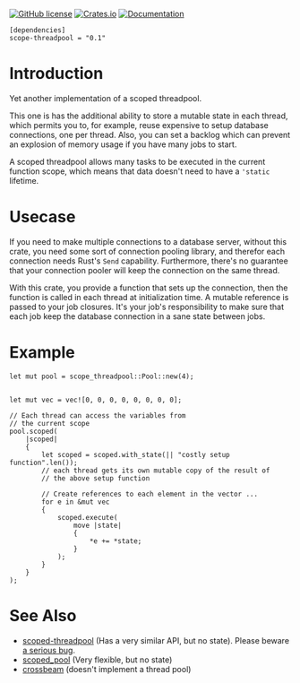 [![GitHub license](https://img.shields.io/badge/license-BSD-blue.svg)](https://raw.githubusercontent.com/njaard/scope-threadpool/master/LICENSE)
[![Crates.io](https://img.shields.io/crates/v/scope-threadpool.svg)](https://crates.io/crates/scope-threadpool)
[![Documentation](https://docs.rs/scope-threadpool/badge.svg)](https://docs.rs/scope-threadpool/)

	[dependencies]
	scope-threadpool = "0.1"

# Introduction
Yet another implementation of a scoped threadpool.

This one is has the additional ability to store a mutable
state in each thread, which permits you to, for example, reuse
expensive to setup database connections, one per thread. Also,
you can set a backlog which can prevent an explosion of memory
usage if you have many jobs to start.

A scoped threadpool allows many tasks to be executed
in the current function scope, which means that
data doesn't need to have a `'static` lifetime.

# Usecase

If you need to make multiple connections to a database server,
without this crate, you need some sort of connection pooling library,
and therefor each connection needs Rust's `Send` capability. Furthermore,
there's no guarantee that your connection pooler will keep the
connection on the same thread.

With this crate, you provide a function that sets up the connection,
then the function is called in each thread at initialization time.
A mutable reference is passed to your job closures. It's your
job's responsibility to make sure that each job keep the database
connection in a sane state between jobs.

# Example

    let mut pool = scope_threadpool::Pool::new(4);


    let mut vec = vec![0, 0, 0, 0, 0, 0, 0, 0];

    // Each thread can access the variables from
    // the current scope
    pool.scoped(
        |scoped|
        {
            let scoped = scoped.with_state(|| "costly setup function".len());
            // each thread gets its own mutable copy of the result of
            // the above setup function

            // Create references to each element in the vector ...
            for e in &mut vec
            {
                scoped.execute(
                    move |state|
                    {
                        *e += *state;
                    }
                );
            }
        }
    );


# See Also

* [scoped-threadpool](https://crates.io/crates/scoped-threadpool) (Has a very similar API, but no state). Please beware [a serious bug](https://github.com/Kimundi/scoped-threadpool-rs/issues/16).
* [scoped_pool](https://crates.io/crates/scoped_pool) (Very flexible, but no state)
* [crossbeam](https://crates.io/crates/crossbeam) (doesn't implement a thread pool)

